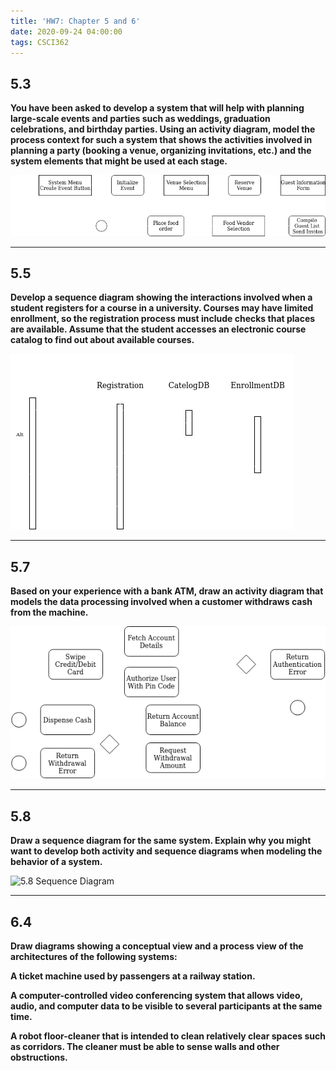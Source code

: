 ```yaml
---
title: 'HW7: Chapter 5 and 6'
date: 2020-09-24 04:00:00
tags: CSCI362
---
```


## 5.3
**You have been asked to develop a system that will help with planning large-scale events and parties such as weddings, graduation celebrations, and birthday parties. Using an activity diagram, model the process context for such a system that shows the activities involved in planning a party (booking a venue, organizing invitations, etc.) and the system elements that might be used at each stage.**

![5.3 Activity Diagram](https://raw.githubusercontent.com/lukem1/lukem1.github.io/master/imgs/5_3.png)

---
## 5.5
**Develop a sequence diagram showing the interactions involved when a student registers for a course in a university. Courses may have limited enrollment, so the registration process must include checks that places are available. Assume that the student accesses an electronic course catalog to find out about available courses.**

![5.5 Sequence Diagram](https://raw.githubusercontent.com/lukem1/lukem1.github.io/master/imgs/5_5.png)

---
## 5.7
**Based on your experience with a bank ATM, draw an activity diagram that models the data processing involved when a customer withdraws cash from the machine.**

![5.7 Activity Diagram](https://raw.githubusercontent.com/lukem1/lukem1.github.io/master/imgs/5_7.png)

---
## 5.8
**Draw a sequence diagram for the same system. Explain why you might want to develop both activity and sequence diagrams when modeling the behavior of a system.**

![5.8 Sequence Diagram]()

---
## 6.4
**Draw diagrams showing a conceptual view and a process view of the architectures of the following systems:**

**A ticket machine used by passengers at a railway station.**

**A computer-controlled video conferencing system that allows video, audio, and computer data to be visible to several participants at the same time.**

**A robot floor-cleaner that is intended to clean relatively clear spaces such as corridors. The cleaner must be able to sense walls and other obstructions.**
